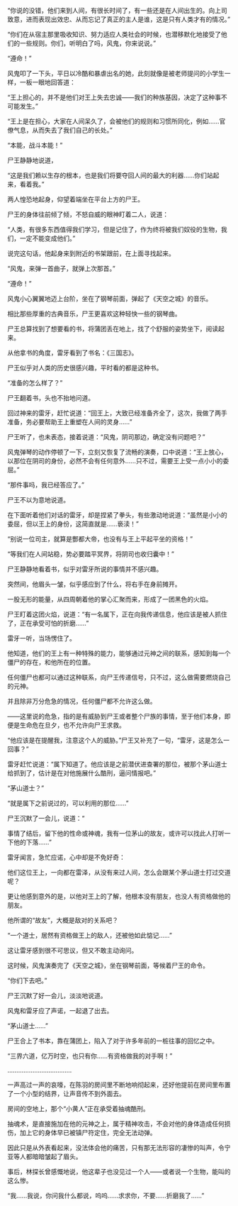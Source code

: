“你说的没错，他们来到人间，有很长时间了，有一些还是在人间出生的。向上司致意，进而表现出效忠、从而忘记了真正的主人是谁，这是只有人类才有的情况。”

“你们在从宿主那里吸收知识、努力适应人类社会的时候，也潜移默化地接受了他们的一些规则。你们，听明白了吗，风鬼，你来说说。”

“遵命！”

风鬼叩了一下头，平日以冷酷和暴虐出名的她，此刻就像是被老师提问的小学生一样，一板一眼地回答道：

“王上担心的，并不是他们对王上失去忠诚——我们的种族基因，决定了这种事不可能发生。”

“王上是在担心，大家在人间呆久了，会被他们的规则和习惯所同化，例如……官僚气息，从而失去了我们自己的长处。”

“本能，战斗本能！”

尸王静静地说道，

“这是我们赖以生存的根本，也是我们将要夺回人间的最大的利器……你们站起来，看着我。”

两人惶恐地起身，仰望着端坐在平台上方的尸王。

尸王的身体往前倾了倾，不怒自威的眼神盯着二人，说道：

“人类，有很多东西值得我们学习，但是记住了，作为终将被我们奴役的生物，我们，一定不能变成他们。”

说完这句话，他起身来到附近的书架跟前，在上面寻找起来。

“风鬼，来弹一首曲子，就弹上次那首。”

“遵命！”

风鬼小心翼翼地迈上台阶，坐在了钢琴前面，弹起了《天空之城》的音乐。

相比那些厚重的古典音乐，尸王更喜欢这种轻快一些的钢琴曲。

尸王总算找到了想要看的书，将蒲团丢在地上，找了个舒服的姿势坐下，阅读起来。

从他拿书的角度，雷牙看到了书名：《三国志》。

尸王似乎对人类的历史很感兴趣，平时看的都是这种书。

“准备的怎么样了？”

尸王翻着书，头也不抬地问道。

回过神来的雷牙，赶忙说道：“回王上，大致已经准备齐全了，这次，我做了两手准备，务必要帮助王上重塑在人间的灵身……”

尸王听了，也未表态，接着说道：“风鬼，阴司那边，确定没有问题吧？”

风鬼弹琴的动作停顿了一下，立刻又恢复了流畅的演奏，口中说道：“王上放心，以那位在阴司的身份，必然不会有任何意外……只不过，需要王上受一点小小的委屈。”

“那件事吗，我已经答应了。”

尸王不以为意地说道。

在下面听着他们对话的雷牙，却是捏紧了拳头，有些激动地说道：“虽然是小小的委屈，但以王上的身份，这简直就是……亵渎！”

“别说一位司主，就算是酆都大帝，也没有与王上平起平坐的资格！”

“等我们在人间站稳，势必要踏平冥界，将阴司也收归囊中！”

尸王静静地看着书，似乎对雷牙所说的事情并不感兴趣。

突然间，他眉头一皱，似乎感应到了什么，将右手在身前摊开。

一股无形的能量，从四周朝着他的掌心汇聚而来，形成了一团黑色的火焰。

尸王盯着这团火焰，说道：“有一名属下，正在向我传递信息，他应该是被人抓住了，正在承受可怕的折磨……”

雷牙一听，当场愣住了。

他知道，他们的王上有一种特殊的能力，能够通过元神之间的联系，感知到每一个僵尸的存在，和他所在的位置。

任何僵尸也都可以通过这种联系，向尸王传递信号，只不过，这么做需要燃烧自己的元神。

并且除非万分危急的情况，任何僵尸都不允许这么做。

——这里说的危急，指的是有威胁到尸王或者整个尸族的事情，至于他们本身，即便是生命危在旦夕，也不允许向尸王求救。

“他应该是在提醒我，注意这个人的威胁。”尸王又补充了一句，“雷牙，这是怎么一回事？”

雷牙赶忙说道：“属下知道了。他应该是之前潜伏进查署的那位，被那个茅山道士给抓到了，估计是在对他施展什么酷刑，逼问情报吧。”

“茅山道士？”

“就是属下之前说过的，可以利用的那位……”

尸王沉默了一会儿，说道：“

事情了结后，留下他的性命或神魂，我有一位茅山的故友，或许可以找此人打听一下他的下落……”

雷牙闻言，急忙应诺，心中却是不免好奇：

他们这位王上，一向都在雷泽，从没有来过人间，怎么会跟某个茅山道士打过交道呢？

更让他感到意外的是，以他对王上的了解，他根本没有朋友，也没人有资格做他的朋友。

他所谓的“故友”，大概是敌对的关系吧？

“一个道士，居然有资格做王上的敌人，还被他如此惦记……”

这让雷牙感到很不可思议，但又不敢主动询问。

这时候，风鬼演奏完了《天空之城》，坐在钢琴前面，等候着尸王的命令。

“你们下去吧。”

尸王沉默了好一会儿，淡淡地说道。

风鬼和雷牙应了声诺，一起退了出去。

“茅山道士……”

尸王合上了书本，靠在蒲团上，陷入了对于许多年前的一桩往事的回忆之中。

“三界六道，亿万时空，也只有你……有资格做我的对手啊！”

………………………………

一声高过一声的哀嚎，在陈羽的房间里不断地响彻起来，还好他提前在房间里布置了一个小型的结界，让声音传不到外面去。

房间的空地上，那个“小黄人”正在承受着抽魂酷刑。

抽魂术，是直接施加在他的元神之上，属于精神攻击，不会对他的身体造成任何损伤，加上它的身体早已被镇尸符定住，完全无法动弹。

因此只是从外表看起来，没法体会他的痛苦，只有那无法形容的凄惨的叫声，令宁亚等人都暗暗皱起了眉头。

事后，林探长曾感慨地说，他这辈子也没见过一个人——或者说一个生物，能叫的这么惨。

“我……我说，你问我什么都说，呜呜……求求你，不要……折磨我了……”
